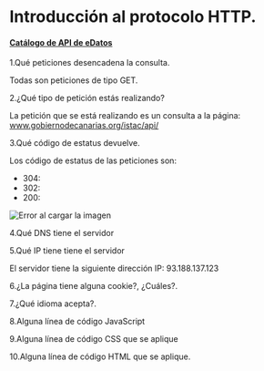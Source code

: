 # Introducción al protocolo HTTP.

#### [Catálogo de API de eDatos](http://www.gobiernodecanarias.org/istac/api/)

1.Qué peticiones desencadena la consulta.

Todas son peticiones de tipo GET. 


2.¿Qué tipo de petición estás realizando?

La petición que se está realizando es un consulta a la página: www.gobiernodecanarias.org/istac/api/

3.Qué código de estatus devuelve.

Los código de estatus de las peticiones son: 

- 304:  
- 302: 
- 200:

![Error al cargar la imagen]()

4.Qué DNS tiene el servidor


5.Qué IP tiene tiene el servidor

El servidor tiene la siguiente dirección IP: 93.188.137.123


6.¿La página tiene alguna cookie?, ¿Cuáles?.


7.¿Qué idioma acepta?.


8.Alguna línea de código JavaScript


9.Alguna línea de código CSS que se aplique


10.Alguna línea de código HTML que se aplique.
